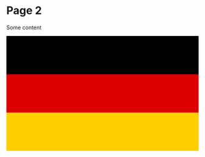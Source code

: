 <h1>Page 2</h1>
<p>Some content</p>
<img src="images/Germany.png" class="img-rounded" alt="Cinque Terre">
